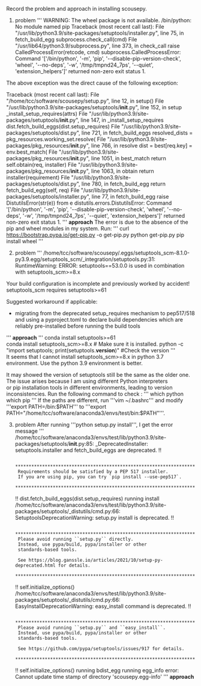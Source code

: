 Record the problem and approach in installing scousepy.

1. problem
   '''
   WARNING: The wheel package is not available.
  /bin/python: No module named pip
  Traceback (most recent call last):
    File "/usr/lib/python3.9/site-packages/setuptools/installer.py", line 75, in fetch_build_egg
      subprocess.check_call(cmd)
    File "/usr/lib64/python3.9/subprocess.py", line 373, in check_call
      raise CalledProcessError(retcode, cmd)
  subprocess.CalledProcessError: Command '['/bin/python', '-m', 'pip', '--disable-pip-version-check', 'wheel', '--no-deps', '-w', '/tmp/tmpnd24_7ps', '--quiet', 'extension_helpers']' returned non-zero exit status 1.

  The above exception was the direct cause of the following exception:

  Traceback (most recent call last):
    File "/home/tcc/software/scousepy/setup.py", line 12, in <module>
      setup()
    File "/usr/lib/python3.9/site-packages/setuptools/__init__.py", line 152, in setup
      _install_setup_requires(attrs)
    File "/usr/lib/python3.9/site-packages/setuptools/__init__.py", line 147, in _install_setup_requires
      dist.fetch_build_eggs(dist.setup_requires)
    File "/usr/lib/python3.9/site-packages/setuptools/dist.py", line 721, in fetch_build_eggs
      resolved_dists = pkg_resources.working_set.resolve(
    File "/usr/lib/python3.9/site-packages/pkg_resources/__init__.py", line 766, in resolve
      dist = best[req.key] = env.best_match(
    File "/usr/lib/python3.9/site-packages/pkg_resources/__init__.py", line 1051, in best_match
      return self.obtain(req, installer)
    File "/usr/lib/python3.9/site-packages/pkg_resources/__init__.py", line 1063, in obtain
      return installer(requirement)
    File "/usr/lib/python3.9/site-packages/setuptools/dist.py", line 780, in fetch_build_egg
      return fetch_build_egg(self, req)
    File "/usr/lib/python3.9/site-packages/setuptools/installer.py", line 77, in fetch_build_egg
      raise DistutilsError(str(e)) from e
  distutils.errors.DistutilsError: Command '['/bin/python', '-m', 'pip', '--disable-pip-version-check', 'wheel', '--no-deps', '-w', '/tmp/tmpnd24_7ps', '--quiet', 'extension_helpers']' returned non-zero exit status 1.
  '''
  **approach**
  The error is due to the absence of the pip and wheel modules in my system. Run:
  '''
  curl https://bootstrap.pypa.io/get-pip.py -o get-pip.py
  python get-pip.py
  pip install wheel
  '''

2. problem
   '''
  /home/tcc/software/scousepy/.eggs/setuptools_scm-8.1.0-py3.9.egg/setuptools_scm/_integration/setuptools.py:31: RuntimeWarning: 
  ERROR: setuptools==53.0.0 is used in combination with setuptools_scm>=8.x

  Your build configuration is incomplete and previously worked by accident!
  setuptools_scm requires setuptools>=61

  Suggested workaround if applicable:
   - migrating from the deprecated setup_requires mechanism to pep517/518
     and using a pyproject.toml to declare build dependencies
     which are reliably pre-installed before running the build tools
  
  '''
  **approach**
  '''
  conda install setuptools>=61  
  conda install setuptools_scm>=8.x # Make sure it is installed.
  python -c "import setuptools; print(setuptools.__version__)" #Check the version
  '''   
  It seems that I cannot install setuptools_scm>=8.x in python 3.7 environment. Use the python 3.9 environment is better.   
  
  It may showed the version of setuptools still be the same as the older one. The issue arises because I am using different Python interpreters    
  or pip installation tools in different environments, leading to version inconsistencies. Run the following command to check :
  '''
  which python
  which pip
  '''
  If the paths are different, run '''vim ~/.bashrc''' and modify '''export PATH=/bin:$PATH''' to '''export PATH="/home/tcc/software/anaconda3/envs/test/bin:$PATH"'''.

3. problem
   After running '''python setup.py install''', I get the error message
   '''
   /home/tcc/software/anaconda3/envs/test/lib/python3.9/site-packages/setuptools/__init__.py:85: _DeprecatedInstaller: setuptools.installer and fetch_build_eggs are deprecated.
   !!

        ********************************************************************************
        Requirements should be satisfied by a PEP 517 installer.
        If you are using pip, you can try `pip install --use-pep517`.
        ********************************************************************************
   !!
      dist.fetch_build_eggs(dist.setup_requires)
   running install
   /home/tcc/software/anaconda3/envs/test/lib/python3.9/site-packages/setuptools/_distutils/cmd.py:66: SetuptoolsDeprecationWarning: setup.py install is deprecated.
   !!

        ********************************************************************************
        Please avoid running ``setup.py`` directly.
        Instead, use pypa/build, pypa/installer or other
        standards-based tools.

        See https://blog.ganssle.io/articles/2021/10/setup-py-deprecated.html for details.
        ********************************************************************************

   !!
     self.initialize_options()
   /home/tcc/software/anaconda3/envs/test/lib/python3.9/site-packages/setuptools/_distutils/cmd.py:66: EasyInstallDeprecationWarning: easy_install command is deprecated.
   !!

        ********************************************************************************
        Please avoid running ``setup.py`` and ``easy_install``.
        Instead, use pypa/build, pypa/installer or other
        standards-based tools.

        See https://github.com/pypa/setuptools/issues/917 for details.
        ********************************************************************************

   !!
    self.initialize_options()
   running bdist_egg
   running egg_info
   error: Cannot update time stamp of directory 'scousepy.egg-info'
   '''
   **approach**
   



